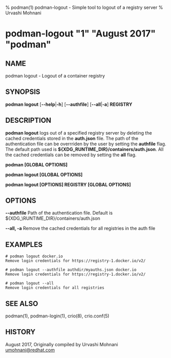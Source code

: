 % podman(1) podman-logout - Simple tool to logout of a registry server
% Urvashi Mohnani
# podman-logout "1" "August 2017" "podman"

## NAME
podman logout - Logout of a container registry

## SYNOPSIS
**podman logout**
[**--help**|**-h**]
[**--authfile**]
[**--all**|**-a**]
**REGISTRY**

## DESCRIPTION
**podman logout** logs out of a specified registry server by deleting the cached credentials
stored in the **auth.json** file. The path of the authentication file can be overrriden by the user by setting the **authfile** flag.
The default path used is **${XDG\_RUNTIME_DIR}/containers/auth.json**.
All the cached credentials can be removed by setting the **all** flag.

**podman [GLOBAL OPTIONS]**

**podman logout [GLOBAL OPTIONS]**

**podman logout [OPTIONS] REGISTRY [GLOBAL OPTIONS]**

## OPTIONS

**--authfile**
Path of the authentication file. Default is ${XDG_\RUNTIME\_DIR}/containers/auth.json

**--all, -a**
Remove the cached credentials for all registries in the auth file

## EXAMPLES

```
# podman logout docker.io
Remove login credentials for https://registry-1.docker.io/v2/
```

```
# podman logout --authfile authdir/myauths.json docker.io
Remove login credentials for https://registry-1.docker.io/v2/
```

```
# podman logout --all
Remove login credentials for all registries
```

## SEE ALSO
podman(1), podman-login(1), crio(8), crio.conf(5)

## HISTORY
August 2017, Originally compiled by Urvashi Mohnani <umohnani@redhat.com>
